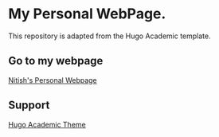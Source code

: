 # My Personal WebPage.

This repository is adapted from the Hugo Academic template.

## Go to my webpage
[Nitish's Personal Webpage](nannad-tud.github.io)

## Support
[Hugo Academic Theme](https://github.com/wowchemy/starter-hugo-academic)